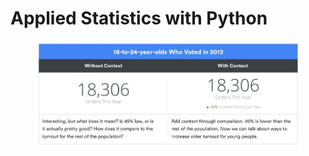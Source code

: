 # Applied Statistics with Python

<figure><img src="../../.gitbook/assets/give_context.jpeg" alt=""><figcaption></figcaption></figure>
